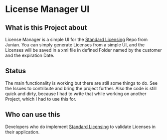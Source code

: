 # License Manager UI

## What is this Project about
License Manager is a simple UI for the [Standard Licensing](https://github.com/junian/Standard.Licensing) Repo from Junian.
You can simply generate Licenses from a simple UI, and the Licenses will be saved in a xml file in defined Folder named by the customer and the expiration Date.

## Status
The main functionality is working but there are still some things to do. See the Issues to contribute and bring the project further. Also the code is still quick and dirty,
because I had to write that while working on another Project, which I had to use this for.

## Who can use this
Developers who do implement [Standard Licensing](https://github.com/junian/Standard.Licensing)
to validate Licenses in their application.